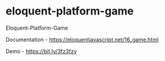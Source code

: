 # eloquent-platform-game

Eloquent-Platform-Game

Documentation - https://eloquentjavascript.net/16_game.html

Demo - https://bit.ly/3fz3fzy

